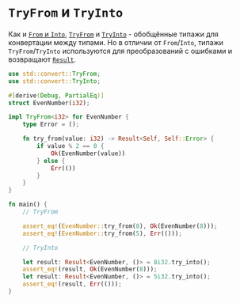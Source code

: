 # `TryFrom` и `TryInto`

Как и [`From` и `Into`](conversion/from_into.html), [`TryFrom`](https://doc.rust-lang.org/std/convert/trait.TryFrom.html) и [`TryInto`](https://doc.rust-lang.org/std/convert/trait.TryInto.html) - 
обобщённые типажи для конвертации между типами. Но в отличии 
от `From`/`Into`, типажи 
`TryFrom`/`TryInto` используются для 
преобразований с ошибками и возвращают 
[`Result`](https://doc.rust-lang.org/std/result/enum.Result.html).

```rust
use std::convert::TryFrom;
use std::convert::TryInto;

#[derive(Debug, PartialEq)]
struct EvenNumber(i32);

impl TryFrom<i32> for EvenNumber {
    type Error = ();

    fn try_from(value: i32) -> Result<Self, Self::Error> {
        if value % 2 == 0 {
            Ok(EvenNumber(value))
        } else {
            Err(())
        }
    }
}

fn main() {
    // TryFrom

    assert_eq!(EvenNumber::try_from(8), Ok(EvenNumber(8)));
    assert_eq!(EvenNumber::try_from(5), Err(()));

    // TryInto

    let result: Result<EvenNumber, ()> = 8i32.try_into();
    assert_eq!(result, Ok(EvenNumber(8)));
    let result: Result<EvenNumber, ()> = 5i32.try_into();
    assert_eq!(result, Err(()));
}
```
